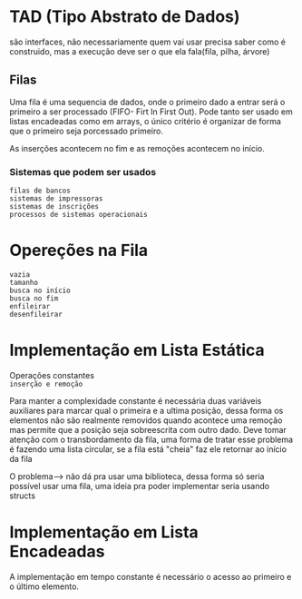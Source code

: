 # TAD (Tipo Abstrato de Dados)

são interfaces, não necessariamente quem vai usar precisa saber como é construido, mas a execução deve ser o que ela fala(fila, pilha, árvore)

## Filas

Uma fila é uma sequencia de dados, onde o primeiro dado a entrar será o primeiro a ser processado (FIFO- Firt In First Out). Pode tanto ser usado em listas encadeadas como em arrays, o único critério é organizar de forma que o primeiro seja porcessado primeiro.

As inserções acontecem no fim e as remoções acontecem no início.

### Sistemas que podem ser usados
`filas de bancos `  
`sistemas de impressoras`  
`sistemas de inscrições`  
`processos de sistemas operacionais`

# Opereções na Fila  
`vazia`  
`tamanho`  
`busca no início`  
`busca no fim`  
`enfileirar`  
`desenfileirar`

# Implementação em Lista Estática
Operações constantes  
`inserção e remoção`

Para manter a complexidade constante é necessária duas variáveis auxiliares para marcar qual o primeira e a ultima posição, dessa forma os elementos não são realmente removidos quando acontece uma remoção mas permite que a posição seja sobreescrita com outro dado. Deve tomar atenção com o transbordamento da fila, uma forma de tratar esse problema é fazendo uma lista circular, se a fila está "cheia" faz ele retornar ao início da fila

O problema--> não dá pra usar uma biblioteca, dessa forma só seria possível usar uma fila, uma ideia pra poder implementar seria usando structs

# Implementação em Lista Encadeadas

A implementação em tempo constante é necessário  o acesso ao primeiro e o último elemento.
